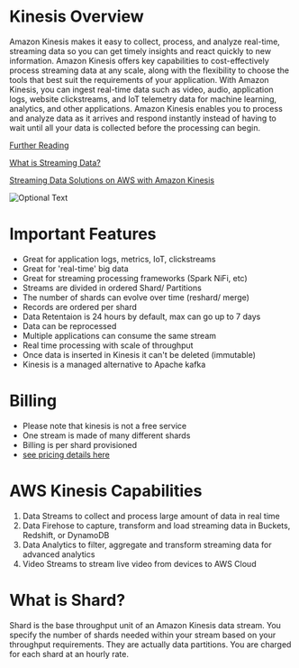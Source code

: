 # Kinesis Overview

Amazon Kinesis makes it easy to collect, process, and analyze real-time, streaming data so you can get timely insights and react quickly to new information. Amazon Kinesis offers key capabilities to cost-effectively process streaming data at any scale, along with the flexibility to choose the tools that best suit the requirements of your application. With Amazon Kinesis, you can ingest real-time data such as video, audio, application logs, website clickstreams, and IoT telemetry data for machine learning, analytics, and other applications. Amazon Kinesis enables you to process and analyze data as it arrives and respond instantly instead of having to wait until all your data is collected before the processing can begin.

[Further Reading](https://docs.aws.amazon.com/cdk/api/latest/docs/aws-kinesis-readme.html)

[What is Streaming Data?](https://aws.amazon.com/streaming-data/#:~:text=Streaming%20data%20includes%20a%20wide,devices%20or%20instrumentation%20in%20data)

[Streaming Data Solutions on AWS with Amazon Kinesis](https://d1.awsstatic.com/whitepapers/whitepaper-streaming-data-solutions-on-aws-with-amazon-kinesis.pdf?did=wp_card&trk=wp_card)

![Optional Text](https://d2908q01vomqb2.cloudfront.net/da4b9237bacccdf19c0760cab7aec4a8359010b0/2018/08/16/diagram-how-it-works-kinesis-data-streams.249630c459ffe210d013ad06a0f6899ebea1304b.png)

# Important Features

- Great for application logs, metrics, IoT, clickstreams
- Great for 'real-time' big data
- Great for streaming processing frameworks (Spark NiFi, etc)
- Streams are divided in ordered Shard/ Partitions
- The number of shards can evolve over time (reshard/ merge)
- Records are ordered per shard
- Data Retentaion is 24 hours by default, max can go up to 7 days
- Data can be reprocessed
- Multiple applications can consume the same stream
- Real time processing with scale of throughput
- Once data is inserted in Kinesis it can't be deleted (immutable)
- Kinesis is a managed alternative to Apache kafka

# Billing
- Please note that kinesis is not a free service
- One stream is made of many different shards
- Billing is per shard provisioned
- [see pricing details here](https://aws.amazon.com/kinesis/data-streams/pricing/)


# AWS Kinesis Capabilities
1. Data Streams to collect and process large amount of data in real time
2. Data Firehose to capture, transform and load streaming data in Buckets, Redshift, or DynamoDB
3. Data Analytics to filter, aggregate and transform streaming data for advanced analytics
4. Video Streams to stream live video from devices to AWS Cloud

# What is Shard? 

Shard is the base throughput unit of an Amazon Kinesis data stream. You specify the number of shards needed within your stream based on your throughput requirements. They are actually data partitions. You are charged for each shard at an hourly rate.
